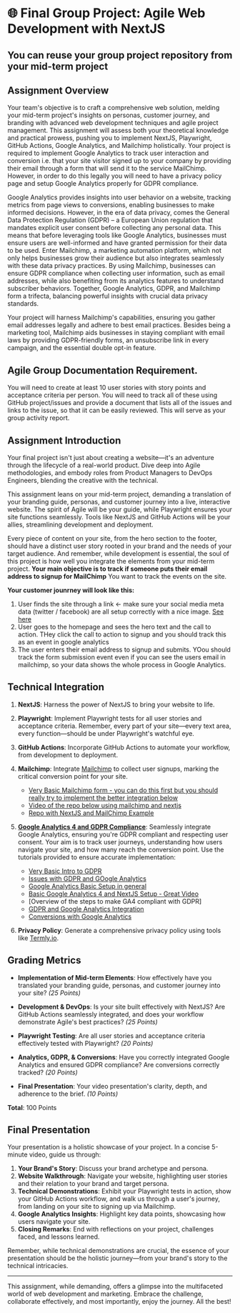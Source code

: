 # 🌐 **Final Group Project: Agile Web Development with NextJS**

## **You can reuse your group project repository from your mid-term project**

## **Assignment Overview**

Your team's objective is to craft a comprehensive web solution, melding your mid-term project's insights on personas, customer journey, and branding with advanced web development techniques and agile project management. This assignment will assess both your theoretical knowledge and practical prowess, pushing you to implement NextJS, Playwright, GitHub Actions, Google Analytics, and Mailchimp holistically.  Your project is required to implement Google Analytics to track user interaction and conversion i.e. that your site visitor signed up to your company by providing their email through a form that will send it to the service MailChimp.  However, in order to do this legally you will need to have a privacy policy page and setup Google Analytics properly for GDPR compliance.

Google Analytics provides insights into user behavior on a website, tracking metrics from page views to conversions, enabling businesses to make informed decisions. However, in the era of data privacy, comes the General Data Protection Regulation (GDPR) – a European Union regulation that mandates explicit user consent before collecting any personal data. This means that before leveraging tools like Google Analytics, businesses must ensure users are well-informed and have granted permission for their data to be used. Enter Mailchimp, a marketing automation platform, which not only helps businesses grow their audience but also integrates seamlessly with these data privacy practices. By using Mailchimp, businesses can ensure GDPR compliance when collecting user information, such as email addresses, while also benefiting from its analytics features to understand subscriber behaviors. Together, Google Analytics, GDPR, and Mailchimp form a trifecta, balancing powerful insights with crucial data privacy standards.

Your project will harness Mailchimp's capabilities, ensuring you gather email addresses legally and adhere to best email practices. Besides being a marketing tool, Mailchimp aids businesses in staying compliant with email laws by providing GDPR-friendly forms, an unsubscribe link in every campaign, and the essential double opt-in feature.

## Agile Group Documentation Requirement.
You will need to create at least 10 user stories with story points and acceptance criteria per person.  You will need to track all of these using GitHub project/issues and provide a document that lists all of the issues and links to the issue, so that iit can be easily reviewed.  This will serve as your group activity report.

## **Assignment Introduction**

Your final project isn't just about creating a website—it's an adventure through the lifecycle of a real-world product. Dive deep into Agile methodologies, and embody roles from Product Managers to DevOps Engineers, blending the creative with the technical. 

This assignment leans on your mid-term project, demanding a translation of your branding guide, personas, and customer journey into a live, interactive website. The spirit of Agile will be your guide, while Playwright ensures your site functions seamlessly. Tools like NextJS and GitHub Actions will be your allies, streamlining development and deployment.

Every piece of content on your site, from the hero section to the footer, should have a distinct user story rooted in your brand and the needs of your target audience. And remember, while development is essential, the soul of this project is how well you integrate the elements from your mid-term project.  **Your main objective is to track if someone puts their email address to signup for MailChimp**  You want to track the events on the site.

**Your customer jounrney will look like this:**

1. User finds the site through a link <- make sure your social media meta data (twitter / facebook) are all setup correctly with a nice image. [See here](https://www.youtube.com/watch?v=AIbSlwz2u5I)
2. User goes to the homepage and sees the hero text and the call to action.  THey click the call to action to signup and you should track this as an event in google analytics
3. The user enters their email address to signup and submits.  YOou should track the form submission event even if you can see the users email in mailchimp, so your data shows the whole process in Google Analytics.

## **Technical Integration**

1. **NextJS**: Harness the power of NextJS to bring your website to life.
2. **Playwright**: Implement Playwright tests for all user stories and acceptance criteria. Remember, every part of your site—every text area, every function—should be under Playwright's watchful eye.
3. **GitHub Actions**: Incorporate GitHub Actions to automate your workflow, from development to deployment.
4. **Mailchimp**: Integrate [Mailchimp](https://mailchimp.com) to collect user signups, marking the critical conversion point for your site.
    - [Very Basic Mailchimp form - you can do this first but you should really try to implement the better integration below ](https://www.youtube.com/watch?v=3fF57uIWYIg)
    - [Video of the repo below using mailchimp and nextjs](https://www.youtube.com/watch?v=wcG6xNe10Y4)
    - [Repo with NextJS and MailChimp Example](https://github.com/ebraj/Newsletter)
5. **[Google Analytics 4 and GDPR Compliance](https://developers.google.com/analytics/devguides/collection/ga4)**: Seamlessly integrate Google Analytics, ensuring you're GDPR compliant and respecting user consent. Your aim is to track user journeys, understanding how users navigate your site, and how many reach the conversion point. Use the tutorials provided to ensure accurate implementation:
   - [Very Basic Intro to GDPR](https://www.youtube.com/watch?v=NcHSD3fWJiQ)
   - [Issues with GDPR and GOogle Analytics](https://www.youtube.com/watch?v=xBMPtaaweTs)
   - [Google Analytics Basic Setup in general](https://www.youtube.com/watch?v=xvt9x2lm5vw)
   - [Basic Google Analytics 4 and NextJS Setup - Great Video](https://www.youtube.com/watch?v=2woWjkED-vg)
   - [Overview of the steps to make GA4 compliant with GDPR]
   - [GDPR and Google Analytics Integration](https://dev.to/ramonak/react-enable-google-analytics-after-a-user-grants-consent-5bg3)
   - [Conversions with Google Analytics](https://support.google.com/analytics/answer/12966437?hl=en)

6. **Privacy Policy**: Generate a comprehensive privacy policy using tools like [Termly.io](https://termly.io/).

## **Grading Metrics**

- **Implementation of Mid-term Elements**: How effectively have you translated your branding guide, personas, and customer journey into your site? *(25 Points)*
  
- **Development & DevOps**: Is your site built effectively with NextJS? Are GitHub Actions seamlessly integrated, and does your workflow demonstrate Agile's best practices? *(25 Points)*

- **Playwright Testing**: Are all user stories and acceptance criteria effectively tested with Playwright? *(20 Points)*

- **Analytics, GDPR, & Conversions**: Have you correctly integrated Google Analytics and ensured GDPR compliance? Are conversions correctly tracked? *(20 Points)*

- **Final Presentation**: Your video presentation's clarity, depth, and adherence to the brief. *(10 Points)*

**Total**: 100 Points

## **Final Presentation**

Your presentation is a holistic showcase of your project. In a concise 5-minute video, guide us through:

1. **Your Brand's Story**: Discuss your brand archetype and persona.
2. **Website Walkthrough**: Navigate your website, highlighting user stories and their relation to your brand and target persona.
3. **Technical Demonstrations**: Exhibit your Playwright tests in action, show your GitHub Actions workflow, and walk us through a user's journey, from landing on your site to signing up via Mailchimp.
4. **Google Analytics Insights**: Highlight key data points, showcasing how users navigate your site.
5. **Closing Remarks**: End with reflections on your project, challenges faced, and lessons learned.

Remember, while technical demonstrations are crucial, the essence of your presentation should be the holistic journey—from your brand's story to the technical intricacies.

---

This assignment, while demanding, offers a glimpse into the multifaceted world of web development and marketing. Embrace the challenge, collaborate effectively, and most importantly, enjoy the journey. All the best!
